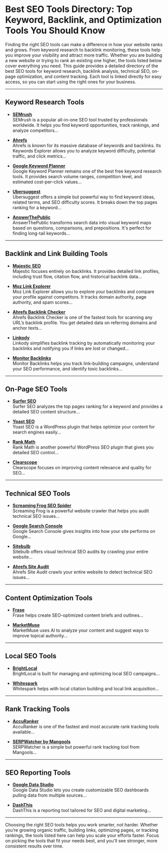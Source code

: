 # Best SEO Tools Directory: Top Keyword, Backlink, and Optimization Tools You Should Know

Finding the right SEO tools can make a difference in how your website ranks and grows. From keyword research to backlink monitoring, these tools help you improve your visibility and attract more traffic. Whether you are building a new website or trying to rank an existing one higher, the tools listed below cover everything you need. This guide provides a detailed directory of the best SEO tools for keyword research, backlink analysis, technical SEO, on-page optimization, and content tracking. Each tool is linked directly for easy access, so you can start using the right ones for your business.

---

## Keyword Research Tools

- **[SEMrush](https://www.semrush.com)**  
SEMrush is a popular all-in-one SEO tool trusted by professionals worldwide. It helps you find keyword opportunities, track rankings, and analyze competitors...

- **[Ahrefs](https://ahrefs.com)**  
Ahrefs is known for its massive database of keywords and backlinks. Its Keywords Explorer allows you to analyze keyword difficulty, potential traffic, and click metrics...

- **[Google Keyword Planner](https://ads.google.com/home/tools/keyword-planner/)**  
Google Keyword Planner remains one of the best free keyword research tools. It provides search volume ranges, competition level, and estimated cost-per-click values...

- **[Ubersuggest](https://neilpatel.com/ubersuggest/)**  
Ubersuggest offers a simple but powerful way to find keyword ideas, related terms, and SEO difficulty scores. It breaks down the top pages ranking for a keyword...

- **[AnswerThePublic](https://answerthepublic.com)**  
AnswerThePublic transforms search data into visual keyword maps based on questions, comparisons, and prepositions. It's perfect for finding long-tail keywords...

---

## Backlink and Link Building Tools

- **[Majestic SEO](https://majestic.com)**  
Majestic focuses entirely on backlinks. It provides detailed link profiles, including trust flow, citation flow, and historical backlink data...

- **[Moz Link Explorer](https://moz.com/link-explorer)**  
Moz Link Explorer allows you to explore your backlinks and compare your profile against competitors. It tracks domain authority, page authority, and spam scores...

- **[Ahrefs Backlink Checker](https://ahrefs.com/backlink-checker)**  
Ahrefs Backlink Checker is one of the fastest tools for scanning any URL’s backlink profile. You get detailed data on referring domains and anchor texts...

- **[Linkody](https://www.linkody.com)**  
Linkody simplifies backlink tracking by automatically monitoring your backlinks and notifying you if links are lost or changed...

- **[Monitor Backlinks](https://monitorbacklinks.com)**  
Monitor Backlinks helps you track link-building campaigns, understand your SEO performance, and identify toxic backlinks...

---

## On-Page SEO Tools

- **[Surfer SEO](https://surferseo.com)**  
Surfer SEO analyzes the top pages ranking for a keyword and provides a detailed SEO content structure...

- **[Yoast SEO](https://yoast.com)**  
Yoast SEO is a WordPress plugin that helps optimize your content for search engines easily...

- **[Rank Math](https://rankmath.com)**  
Rank Math is another powerful WordPress SEO plugin that gives you detailed SEO control...

- **[Clearscope](https://clearscope.io)**  
Clearscope focuses on improving content relevance and quality for SEO...

---

## Technical SEO Tools

- **[Screaming Frog SEO Spider](https://www.screamingfrog.co.uk/seo-spider/)**  
Screaming Frog is a powerful website crawler that helps you audit technical SEO issues...

- **[Google Search Console](https://search.google.com/search-console/)**  
Google Search Console gives insights into how your site performs on Google...

- **[Sitebulb](https://sitebulb.com)**  
Sitebulb offers visual technical SEO audits by crawling your entire website...

- **[Ahrefs Site Audit](https://ahrefs.com/site-audit)**  
Ahrefs Site Audit crawls your entire website to detect technical SEO issues...

---

## Content Optimization Tools

- **[Frase](https://www.frase.io)**  
Frase helps create SEO-optimized content briefs and outlines...

- **[MarketMuse](https://www.marketmuse.com)**  
MarketMuse uses AI to analyze your content and suggest ways to improve topical authority...

---

## Local SEO Tools

- **[BrightLocal](https://www.brightlocal.com)**  
BrightLocal is built for managing and optimizing local SEO campaigns...

- **[Whitespark](https://whitespark.ca)**  
Whitespark helps with local citation building and local link acquisition...

---

## Rank Tracking Tools

- **[AccuRanker](https://www.accuranker.com)**  
AccuRanker is one of the fastest and most accurate rank tracking tools available...

- **[SERPWatcher by Mangools](https://mangools.com/serpwatcher)**  
SERPWatcher is a simple but powerful rank tracking tool from Mangools...

---

## SEO Reporting Tools

- **[Google Data Studio](https://datastudio.google.com)**  
Google Data Studio lets you create customizable SEO dashboards pulling data from multiple sources...

- **[DashThis](https://dashthis.com)**  
DashThis is a reporting tool tailored for SEO and digital marketing...

---

Choosing the right SEO tools helps you work smarter, not harder. Whether you’re growing organic traffic, building links, optimizing pages, or tracking rankings, the tools listed here can help you scale your efforts faster. Focus on picking the tools that fit your needs best, and you'll see stronger, more consistent results over time.
